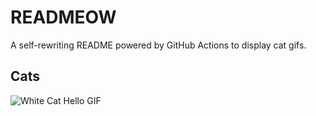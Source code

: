 # READMEOW

A self-rewriting README powered by GitHub Actions to display cat gifs.

## Cats

![White Cat Hello GIF](https://media2.giphy.com/media/v1.Y2lkPTlhY2QwMmRhcTM1b2Q2b3A1eGtpYmdraGliemQyYXh2amJ5YzVsbHRoOXE5a2k3biZlcD12MV9naWZzX3NlYXJjaCZjdD1n/vFKqnCdLPNOKc/200.gif)
